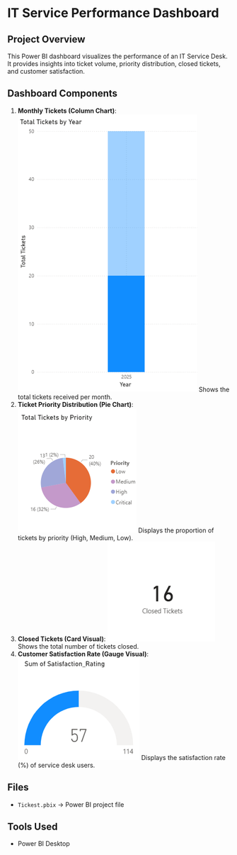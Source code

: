 # IT Service Performance Dashboard

##  Project Overview
This Power BI dashboard visualizes the performance of an IT Service Desk.  
It provides insights into ticket volume, priority distribution, closed tickets, and customer satisfaction.

##  Dashboard Components
1. **Monthly Tickets (Column Chart)**:
   ![Column Chart](Column_Chart.png)
   Shows the total tickets received per month.
2. **Ticket Priority Distribution (Pie Chart)**:
    ![Pie Chart](Pie_Chart.png)
   Displays the proportion of tickets by priority (High, Medium, Low).
3. **Closed Tickets (Card Visual)**:
     ![Card](Card.png)
   Shows the total number of tickets closed.
4. **Customer Satisfaction Rate (Gauge Visual)**:
    ![Gauge](Gauge.png)
   Displays the satisfaction rate (%) of service desk users.

##  Files
- `Tickest.pbix` → Power BI project file

##  Tools Used
- Power BI Desktop
